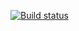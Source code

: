 [![Build status](https://ci.appveyor.com/api/projects/status/4lnnixn97gvsjnyo?svg=true)](https://ci.appveyor.com/project/safaleks/homework-selenium)
